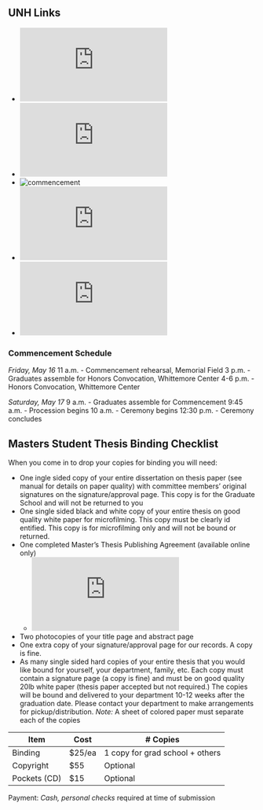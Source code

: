 



## UNH Links

* ![Thesis checklist](http://www.gradschool.unh.edu/pdf/td_checklist.pdf)
* ![Thesis Manual](http://www.gradschool.unh.edu/pdf/td_manual.pdf)
* ![commencement](http://www.unh.edu/universityevents/commencement/)
* ![concluding experience](http://www.gradschool.unh.edu/pdf/concluding_experience.pdf)
* ![dates and deadlines](http://www.unh.edu/universityevents/commencement/dates.html)


### Commencement Schedule

*Friday, May 16*
11 a.m. - Commencement rehearsal, Memorial Field
3 p.m. - Graduates assemble for Honors Convocation, Whittemore Center
4-6 p.m. - Honors Convocation, Whittemore Center

*Saturday, May 17*
9 a.m. - Graduates assemble for Commencement
9:45 a.m. - Procession begins
10 a.m. - Ceremony begins
12:30 p.m. - Ceremony concludes


## Masters Student Thesis Binding Checklist

When you come in to drop your copies for binding you will need:
* One ingle sided copy of your entire dissertation on thesis paper (see manual for details on paper quality) with committee members’ original signatures on the signature/approval page. This copy is for the Graduate School and will not be returned to you
* One single sided black and white copy of your entire thesis on good quality white paper for microfilming. This copy must be clearly id entified. This copy is for microfilming only and will not be bound or returned.
* One completed Master’s Thesis Publishing Agreement (available online only)
    * ![UMI Agree](http://www.gradschool.unh.edu/pdf/frm_umi_agree.pdf)
* Two photocopies of your title page and abstract page
* One extra copy of your signature/approval page for our records. A copy is fine.
* As many single sided hard copies of your entire thesis that you would like bound for yourself, your department, family, etc. Each copy must contain a signature page (a copy is fine) and must be on good quality 20lb white paper (thesis paper accepted but not required.) The copies will be bound and delivered to your department 10-12 weeks after the graduation date. Please contact your department to make arrangements for pickup/distribution.
*Note:* A sheet of colored paper must separate each of the copies


| Item         | Cost   | # Copies                        |
|--------------|--------|---------------------------------|
| Binding      | $25/ea | 1 copy for grad school + others |
| Copyright    | $55    | Optional                        |
| Pockets (CD) | $15    | Optional                        |

Payment: *Cash, personal checks* required at time of submission